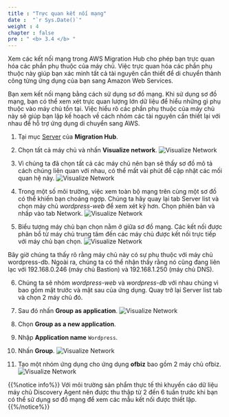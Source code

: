 ```yaml
---
title : "Trực quan kết nối mạng"
date :  "`r Sys.Date()`" 
weight : 4 
chapter : false
pre : " <b> 3.4 </b> "
---
```

Xem các kết nối mạng trong AWS Migration Hub cho phép bạn trực quan hóa các phần phụ thuộc của máy chủ. Việc trực quan hóa các phần phụ thuộc này giúp bạn xác minh tất cả tài nguyên cần thiết để di chuyển thành công từng ứng dụng của bạn sang Amazon Web Services.

Bạn xem kết nối mạng bằng cách sử dụng sơ đồ mạng. Khi sử dụng sơ đồ mạng, bạn có thể xem xét trực quan lượng lớn dữ liệu để hiểu những gì phụ thuộc vào máy chủ tồn tại. Việc hiểu rõ các phần phụ thuộc của máy chủ này sẽ giúp bạn lập kế hoạch về cách nhóm các tài nguyên cần thiết lại với nhau để hỗ trợ ứng dụng di chuyển sang AWS.
1. Tại mục [Server](https://us-west-2.console.aws.amazon.com/migrationhub/home?region=us-west-2#/discover/servers) của **Migration Hub**.
2. Chọn tất cả máy chủ và nhấn **Visualize network**.
![Visualize Network](../../../images/3.discoveryexistinginfra/3.4visualizenetwork/3.4.1visualizenetwork.png?width=90pc)

3. Vì chúng ta đã chọn tất cả các máy chủ nên bạn sẽ thấy sơ đồ mô tả cách chúng liên quan với nhau, có thể mất vài phút để cập nhật các mối quan hệ này.
![Visualize Network](../../../images/3.discoveryexistinginfra/3.4visualizenetwork/3.4.2visualizenetwork.png?width=90pc)

4. Trong một số môi trường, việc xem toàn bộ mạng trên cùng một sơ đồ có thể khiến bạn choáng ngợp. Chúng ta hãy quay lại tab Server list và chọn máy chủ  *wordpress-web* để xem xét kỹ hơn. Chọn phiên bản và nhấp vào tab Network.
![Visualize Network](../../../images/3.discoveryexistinginfra/3.4visualizenetwork/3.4.3visualizenetwork.png?width=90pc)

5. Biểu tượng máy chủ bạn chọn nằm ở giữa sơ đồ mạng. Các kết nối được phân bổ từ máy chủ trung tâm đến các máy chủ được kết nối trực tiếp với máy chủ bạn chọn.
![Visualize Network](../../../images/3.discoveryexistinginfra/3.4visualizenetwork/3.4.4visualizenetwork.png?width=90pc)

Bây giờ chúng ta thấy rõ rằng máy chủ này có sự phụ thuộc với máy chủ wordpress-db. Ngoài ra, chúng ta có thể nhận thấy rằng nó cũng đang liên lạc với 192.168.0.246 (máy chủ Bastion) và 192.168.1.250 (máy chủ DNS).

6. Chúng ta sẽ nhóm *wordpress-web* và *wordpress-db* với nhau chúng vì bao gồm mặt trước và mặt sau của ứng dụng. Quay trở lại Server list tab và chọn 2 máy chủ đó.
7. Sau đó nhấn **Group as application**.
![Visualize Network](../../../images/3.discoveryexistinginfra/3.4visualizenetwork/3.4.5visualizenetwork.png?width=90pc)

8. Chọn **Group as a new application**.
9. Nhập **Application name** ```Wordpress```.
10. Nhấn **Group**.
![Visualize Network](../../../images/3.discoveryexistinginfra/3.4visualizenetwork/3.4.6visualizenetwork.png?width=90pc)

11. Tạo một nhóm ứng dụng cho ứng dụng **ofbiz**  bao gồm 2 máy chủ ofbiz.
![Visualize Network](../../../images/3.discoveryexistinginfra/3.4visualizenetwork/3.4.7visualizenetwork.png?width=90pc)

 {{%notice info%}}
Với môi trường sản phẩm thực tế thì khuyến cáo dữ liệu máy chủ Discovery Agent nên được thu thập từ 2 đến 6 tuần trước khi bạn có thể sử dụng sơ đồ mạng để xem các mẫu kết nối được thiết lập.
{{%/notice%}}

